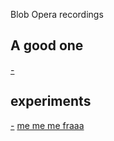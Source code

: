 Blob Opera recordings

## A good one

[-](https://artsandculture.google.com/experiment/blob-opera/AAHWrq360NcGbw?cp=eyJyIjoieDc4cGxCRnN4WDI3In0.)

## experiments

[-](https://g.co/arts/5zTUD9Nmx3E6e1Kf7)
[me me me fraaa](https://g.co/arts/nbf1fe9KwxZrQ12k8)
